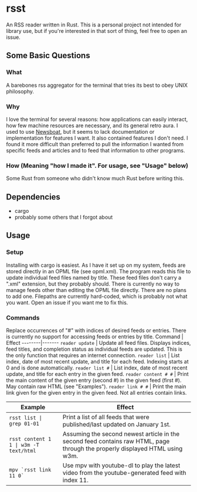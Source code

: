 # rsst

An RSS reader written in Rust. This is a personal project not intended for library use, but if you're interested in that sort of thing, feel free to open an issue.

## Some Basic Questions
### What
A barebones rss aggregator for the terminal that tries its best to obey UNIX philosophy.
### Why
I love the terminal for several reasons: how applications can easily interact, how few machine resources are necessary, and its general retro aura. I used to use [Newsboat](https://github.com/newsboat/newsboat), but it seems to lack documentation or implementation for features I want. It also contained features I don't need. I found it more difficult than preferred to pull the information I wanted from specific feeds and articles and to feed that information to other programs.
### How (Meaning "how I made it". For usage, see "Usage" below)
Some Rust from someone who didn't know much Rust before writing this.

## Dependencies
- cargo
- probably some others that I forgot about

## Usage
### Setup
Installing with cargo is easiest. As I have it set up on my system, feeds are stored directly in an OPML file (see opml.xml). The program reads this file to update individual feed files named by title. These feed files don't carry a ".xml" extension, but they probably should. There is currently no way to manage feeds other than editing the OPML file directly. There are no plans to add one. Filepaths are currently hard-coded, which is probably not what you want. Open an issue if you want me to fix this.

### Commands
Replace occurrences of "#" with indices of desired feeds or entries. There is currently no support for accessing feeds or entries by title.
Command | Effect
--------|-------
`reader update` | Update all feed files. Displays indices, feed titles, and completion status as individual feeds are updated. This is the only function that requires an internet connection.
`reader list` | List index, date of most recent update, and title for each feed. Indexing starts at 0 and is done automatically.
`reader list #` | List index, date of most recent update, and title for each entry in the given feed.
`reader content # #` | Print the main content of the given entry (second #) in the given feed (first #). May contain raw HTML (see "Examples").
`reader link # #` | Print the main link given for the given entry in the given feed. Not all entries contain links.

Example | Effect
--------|-------
`rsst list \| grep 01-01` | Print a list of all feeds that were published/last updated on January 1st.
`rsst content 1 1 \| w3m -T text/html` | Assuming the second newest article in the second feed contains raw HTML, page through the properly displayed HTML using w3m.
`` mpv `rsst link 11 0` `` | Use mpv with youtube-dl to play the latest video from the youtube-generated feed with index 11.
